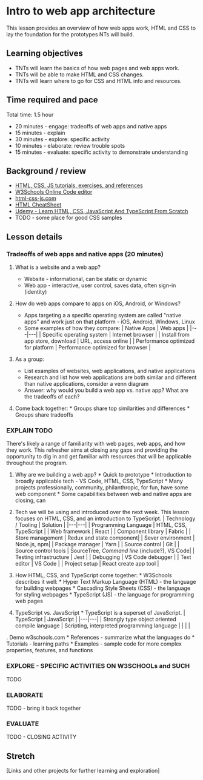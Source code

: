 # Intro to web app architecture
This lesson provides an overview of how web apps work, HTML and CSS to lay the foundation for the prototypes NTs will build.

## Learning objectives
* TNTs will learn the basics of how web pages and web apps work.
* TNTs will be able to make HTML and CSS changes.
* TNTs will learn where to go for CSS and HTML info and resources.

## Time required and pace
Total time: 1.5 hour
* 20 minutes - engage: tradeoffs of web apps and native apps
* 15 minutes - explain
* 30 minutes - explore: specific activity
* 10 minutes - elaborate: review trouble spots
* 15 minutes - evaluate: specific activity to demonstrate understanding

## Background / review
* [HTML, CSS, JS tutorials, exercises, and references](https://www.w3schools.com/)
* [W3Schools Online Code editor](https://www.w3schools.com/tryit/)
* [html-css-js.com](https://html-css-js.com/)
* [HTML CheatSheet](https://htmlcheatsheet.com/)
* [Udemy - Learn HTML, CSS, JavaScript And TypeScript From Scratch](https://www.udemy.com/course/html-and-css-from-scratch/)
* TODO - some place for good CSS samples

## Lesson details
### Tradeoffs of web apps and native apps (20 minutes)
1. What is a website and a web app?
      * Website - informational, can be static or dynamic
      * Web app - interactive, user control, saves data, often sign-in (identity)

2. How do web apps compare to apps on iOS, Android, or Windows?
      * Apps targeting a a specific operating system are called "native apps" and work just on that platform - iOS, Android, Windows, Linux
      * Some examples of how they compare:
      | Native Apps  | Web apps |
      |---|---|
      | Specific operating system   | Internet browser  |
      | Install from app store, download | URL, access online |
      | Performance optimized for platform | Performance optimized for browser |

3.  As a group:
       * List examples of websites, web applications, and native applications
       * Research and list how web applications are both similar and different than native applications, consider a venn diagram
       * Answer: why would you build a web app vs. native app? What are the tradeoffs of each?

4. Come back together:
       * Groups share top similarities and differences
       * Groups share tradeoffs

### EXPLAIN  TODO
There's likely a range of familiarity with web pages, web apps, and how they work. This refresher aims at closing any gaps and providing  the opportunity to dig in and get familiar with resources that will be applicable throughout the program.

1. Why are we building a web app?
       * Quick to prototype
       * Introduction to broadly applicable tech - VS Code, HTML, CSS, TypeScript
       * Many projects professionally, community, philanthropic, for fun, have some web component
       * Some capabilities between web and native apps are closing, can 

2. Tech we will be using and introduced over the next week. This lesson focuses on HTML, CSS, and an introduction to TypeScript.
      | Technology / Tooling | Solution |
      |---|---|
      | Programming Language   | HTML, CSS, TypeScript  |
      | Web framework | React |
      | Component library | Fabric |
      | Store management | Redux and state component|
      | Sever environment | Node.js, npm|
      | Package manager | Yarn |
      | Source control | Git |
      | Source control tools | SourceTree, *Command line* (include?), VS Code|
      | Testing infrastructure | Jest |
      | Debugging | VS Code debugger |
      | Text editor | VS Code |
      | Project setup | React create app tool |

3. How HTML, CSS, and TypeScript come together:
       * W3Schools describes it well:
             * Hyper Text Markup Language (HTML) - the language for building webpages
             * Cascading Style Sheets (CSS) - the language for styling webpages
             * TypeScript (JS) - the language for programming web pages

4. TypeScript vs. JavaScript
       * TypeScript is a superset of JavaScript.
        | TypeScript | JavaScript |
        |---|---|
        | Strongly type object oriented compile language | Scripting, interpreted programming language |
        |   |   |

       
. Demo w3schools.com
     * References - summarize what the languages do
     * Tutorials - learning paths
     * Examples - sample code for more complex properties, features, and functions

### EXPLORE - SPECIFIC ACTIVITIES ON W3SCHOOLs and SUCH
TODO

### ELABORATE
TODO - bring it back together

### EVALUATE
TODO - CLOSING ACTIVITY

## Stretch
[Links and other projects for further learning and exploration]